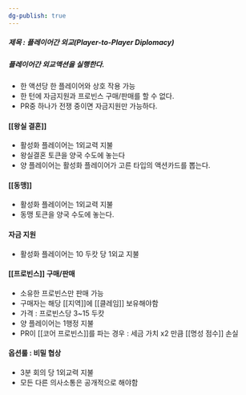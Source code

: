 ```yaml
---
dg-publish: true
---
```

##### 제목 : 플레이어간 외교(Player-to-Player Diplomacy)
##### 플레이어간 외교액션을 실행한다.
- 한 액션당 한 플레이어와 상호 작용 가능
- 한 턴에 자금지원과 프로빈스 구매/판매를 할 수 없다.
- PR중 하나가 전쟁 중이면 자금지원만 가능하다.
#### [[왕실 결혼]]
- 활성화 플레이어는 1외교력 지불
- 왕실결혼 토큰을 양국 수도에 놓는다
- 양 플레이어는 활성화 플레이어가 고른 타입의 액션카드를 뽑는다.
#### [[동맹]]
- 활성화 플레이어는 1외교력 지불
- 동맹 토큰을 양국 수도에 놓는다.
#### 자금 지원
- 활성화 플레이어는 10 두캇 당 1외교 지불
#### [[프로빈스]] 구매/판매
- 소유한 프로빈스만 판매 가능
- 구매자는 해당 [[지역]]에 [[클레임]] 보유해야함
- 가격 : 프로빈스당 3~15 두캇
- 양 플레이어는 1행정 지불
- PR이 [[코어 프로빈스]]를 파는 경우 : 세금 가치 x2 만큼 [[명성 점수]] 손실
#### 옵션룰 : 비밀 협상
- 3분 회의 당 1외교력 지불
- 모든 다른 의사소통은 공개적으로 해야함
